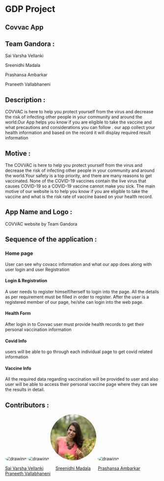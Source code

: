 # GDP Project

## Covvac App
## Team  Gandora :

Sai Varsha Vellanki

Sreenidhi Madala

Prashansa Ambarkar

Praneeth Vallabhaneni

## Description :
COVVAC is here to help you protect yourself from the virus and decrease the risk of infecting other people in your community and around the world.Our App helps you know if you are eligible to take the vaccine and what precautions and considerations  you can follow . our app collect your health information and based on the record it will display required result information 

## Motive :
The COVVAC is here to help you protect yourself from the virus and decrease the risk of infecting other people in your community and around the world.Your safety is a top priority, and there are many reasons to get vaccinated. None of the COVID-19 vaccines contain the live virus that causes COVID-19 so a COVID-19 vaccine cannot make you sick.
The main motive of our website is to help you know if you are eligible to take the vaccine and what is the risk rate of vaccine based on your health record.









## App Name and Logo :
COVVAC website  by Team Gandora 

## Sequence of the application :

### Home page

User  can see why covacc information and what our app does along with user login and user Registration

#### Login & Registration

A user needs to register himself/herself to login into the page. All the details as per requirement must be filled in order to register. After the user is a registered member of our page, he/she can login into the web page.





#### Health Form

After login in to Covvac user must provide health records to get their personal vaccination information



#### Covid Info

users will be able to go through  each individual page to get  covid related information 

#### Vaccine Info

All the required data regarding vaccination will be provided to user and also user will be able to access their personal vaccine page where they can see the results in detail.

## Contributors :

  <img src="vsv.png" alt="drawing" width="150" style="border-radius:50%" />                  <img src="SM.png" alt="drawing" width="150" style="border-radius:50%" /> 
 <img src="PA.png" alt="drawing" width="150" style="border-radius:50%" />               <img src="SM.png" alt="drawing" width="150" style="border-radius:50%" />              
       
   
  [Sai Varsha Vellanki](https://github.com/cherryvarsha99) &nbsp;&nbsp;&nbsp;&nbsp;&nbsp;&nbsp;&nbsp;&nbsp;  [Sreenidhi Madala](https://github.com/Sreenidhi17)  &nbsp;&nbsp;&nbsp;&nbsp;   [Prashansa Ambarkar](https://github.com/PrashansaAmbarkar)  &nbsp;&nbsp;&nbsp;&nbsp;&nbsp;   [Praneeth Vallabhaneni](https://github.com/praneethvallabhaneni)

